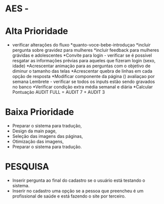 AES - 
==========================


Alta Prioridade
==========================
* verificar alterações do fluxo
*quanto-voce-bebe-introduçao
  *incluir pergunta sobre gravidez para mulheres
  *incluir feedback para mulheres grávidas e adolescentes
*Convite para login - verificar se é possível resgatar as informações prévias para aqueles que fizeram login (sexo, idade)
*Acrescentar animação para as perguntas com o objetivo de diminur o tamanho das telas
*Acrescentar quebra de linhas em cada opção de resposta
*Modificar componente da página () avaliaçao por semana
Lembrete - verificar se todos os inputs estão sendo gravados no banco
*Verificar condição extra média semanal e diária
*Calcular Pontuação AUDIT FULL = AUDIT 7 + AUDIT 3



Baixa Prioridade
==========================
* Preparar o sistema para tradução,
* Design da main page,
* Seleção das imagens das páginas,
* Otimização das imagens,
* Preparar o sistema para tradução.


PESQUISA
=========================
* Inserir pergunta ao final do cadastro se o usuário está testando o sistema.
* Inserir no cadastro uma opção se a pessoa que preencheu é um profissional de saúde e está fazendo o site por terceiro.
